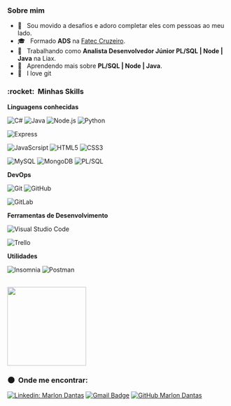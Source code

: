 <!-- ### Hi there 👋 -->

<!--
**marlondantas/marlondantas** is a ✨ _special_ ✨ repository because its `README.md` (this file) appears on your GitHub profile.

Here are some ideas to get you started:

- 🔭 I’m currently working on ...
- 🌱 I’m currently learning ...
- 👯 I’m looking to collaborate on ...
- 🤔 I’m looking for help with ...
- 💬 Ask me about ...
- 📫 How to reach me: ...
- 😄 Pronouns: ...
- ⚡ Fun fact: ...
-->
<h3>Sobre mim </h3>

- 🤔 &nbsp; Sou movido a desafios e adoro completar eles com pessoas ao meu lado.
- 🎓 &nbsp; Formado **ADS** na <a href="https://www.fateccruzeiro.edu.br/index">Fatec Cruzeiro</a>.
- 💼 &nbsp; Trabalhando como **Analista Desenvolvedor Júnior PL/SQL | Node | Java** na Liax.
- 🌱 &nbsp; Aprendendo mais sobre **PL/SQL | Node | Java**.
- 💙 &nbsp; I love git 

<h3> :rocket: &nbsp;Minhas Skills </h3>

**Linguagens conhecidas**

  ![C#](https://img.shields.io/badge/C%23-239120?style=for-the-badge&logo=c-sharp&logoColor=white)
  ![Java](https://img.shields.io/badge/Java-ED8B00?style=for-the-badge&logo=java&logoColor=white)
  ![Node.js](https://img.shields.io/badge/Node.js-43853D?style=for-the-badge&logo=node.js&logoColor=white)
  ![Python](https://img.shields.io/badge/Python-14354C?style=for-the-badge&logo=python&logoColor=white)

  ![Express](https://img.shields.io/badge/Express.js-404D59?style=for-the-badge)

  ![JavaScrsipt](https://img.shields.io/badge/JavaScript-F7DF1E?style=for-the-badge&logo=javascript&logoColor=white)
  ![HTML5](https://img.shields.io/badge/HTML5-E34F26?style=for-the-badge&logo=html5&logoColor=white)
  ![CSS3](https://img.shields.io/badge/CSS3-1572B6?style=for-the-badge&logo=css3&logoColor=white)
  <!-- ![Flutter](https://img.shields.io/badge/-Flutter-333333?style=flat&logo=Flutter) -->
  <!-- ![React](https://img.shields.io/badge/-React-333333?style=flat&logo=react) -->
  <!-- ![React Native](https://img.shields.io/badge/-React%20Native-333333?style=flat&logo=react) -->
  <!-- ![Jest](https://img.shields.io/badge/-Jest-333333?style=flat&logo=jest) -->
  ![MySQL](https://img.shields.io/badge/MySQL-00000F?style=for-the-badge&logo=mysql&logoColor=white)
  ![MongoDB](https://img.shields.io/badge/MongoDB-4EA94B?style=for-the-badge&logo=mongodb&logoColor=white)
  ![PL/SQL](https://img.shields.io/badge/PL/SQL-07405E?style=for-the-badge&logo=PLSQL&logoColor=white)



**DevOps**

  ![Git](https://img.shields.io/badge/-Git-00000F?style=for-the-badge&logo=git)
  ![GitHub](https://img.shields.io/badge/-GitHub-00000F?style=for-the-badge&logo=github)
  <!-- ![Bitbucket](https://img.shields.io/badge/-Bitbucket-333333?style=flat&logo=bitbucket) -->
  <!-- ![Docker](https://img.shields.io/badge/-Docker-333333?style=flat&logo=docker) -->
  <!-- ![Travis](https://img.shields.io/badge/-Travis-333333?style=flat&logo=travis) -->

  ![GitLab](https://img.shields.io/badge/GitLab-00000F?style=for-the-badge&logo=gitlab&logoColor=white)
  
**Ferramentas de Desenvolvimento**

  ![Visual Studio Code](https://img.shields.io/badge/-Visual%20Studio%20Code-00000F?style=for-the-badge&logo=visual-studio-code&logoColor=007ACC)
  <!-- ![Eclipse](https://img.shields.io/badge/-Eclipse-333333?style=flat&logo=eclipse-ide&logoColor=2C2255) -->
  ![Trello](https://img.shields.io/badge/-Trello-00000F?style=for-the-badge&logo=trello&logoColor=007ACC)
  <!-- ![Figma](https://img.shields.io/badge/-Figma-333333?style=flat&logo=figma&logoColor=007ACC) -->
  <!-- ![Adobe XD](https://img.shields.io/badge/-Adobe%20XD-333333?style=flat&logo=adobe-xd&logoColor=007ACC) -->

**Utilidades**

  ![Insomnia](https://img.shields.io/badge/-Insomnia-00000F?style=for-the-badge&logo=insomnia)
  ![Postman](https://img.shields.io/badge/-Postman-00000F?style=for-the-badge&logo=postman)

<br/>

<a href="https://github.com/marlondantas">
  <img height="180em" src="https://github-readme-stats.vercel.app/api?username=marlondantas&theme=write&show_icons=true" />
</a>

<br/>

<h3> 🌑 &nbsp;Onde me encontrar: </h3> 

[![Linkedin: Marlon Dantas](https://img.shields.io/badge/-Marlon%20Dantas-blue?style=flat-square&logo=Linkedin&logoColor=white&link=https://www.linkedin.com/in/marlon-dantas-8b03b474/)](https://www.linkedin.com/in/marlon-dantas-8b03b474/)
[![Gmail Badge](https://img.shields.io/badge/-marlondantas2010@gmail.com-006bed?style=flat-square&logo=Gmail&logoColor=white&link=mailto:marlondantas2010@gmail.com)](mailto:marlondantas2010@gmail.com)
[![GitHub Marlon Dantas]( https://img.shields.io/github/followers/marlondantas?label=follow&style=social)](https://github.com/marlondantas)
